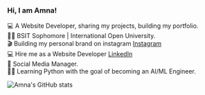 ### Hi, I am Amna!

💻 A Website Developer, sharing my projects, building my portfolio.</br>
👨‍💻 BSIT Sophomore | International Open University.</br>
🎬 Building my personal brand on instagram [Instagram](https://www.instagram.com/tech.with.amna/) </br>
💻 Hire me as a Website Developer [LinkedIn](https://www.linkedin.com/in/amna-sadia-korai-82b0ab22a/) </br>
💼 Social Media Manager. </br>
👩‍🏫 Learning Python with the goal of becoming an AI/ML Engineer.

![Amna's GitHub stats](https://github-readme-stats.vercel.app/api?username=amnasadia20&show_icons=true&theme=dracula)
